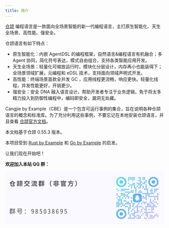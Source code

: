 ```yaml
---
title: 简介
---
```


[仓颉](https://developer.huawei.com/consumer/cn/cangjie/) 编程语言是一款面向全场景智能的新一代编程语言，主打原生智能化、天生全场景、高性能、强安全。

仓颉语言有如下特点：

- 原生智能化：内嵌 AgentDSL 的编程框架，自然语言&编程语言有机融合；多 Agent 协同，简化符号表达，模式自由组合，支持各类智能应用开发。
- 天生全场景：轻量化可缩放运行时，模块化分层设计，内存再小也能装得下；全场景领域扩展，元编程和 eDSL 技术，支持面向领域声明式开发。
- 高性能：终端场景首款全并发 GC ，应用线程更流畅，响应更快。轻量化线程，并发性能更好，开销更少。
- 强安全：安全 DNA 融入语言设计，帮助开发者专注于业务逻辑，免于将太多精力投入到防御性编程中，编码即安全，漏洞无处藏。

Cangjie by Example（CBE）是一个包含可运行事例的集合，旨在说明各种仓颉语言的概念和标准库。为了充分利用这些事例，不要忘记在本地安装仓颉语言，并且查看 [仓颉官方文档](https://developer.huawei.com/consumer/cn/doc/cangjie-guides-V5/cj-wp-abstract-V5)。

本文档基于仓颉 0.55.3 版本。

本项目受到 [Rust by Example](https://doc.rust-lang.org/rust-by-example/) 和 [Go by Example](https://gobyexample.com) 的启发。

让我们现在开始吧！

**欢迎加入本站 QQ 群：**

![QQ 群](./README/qqgroup.jpg)
